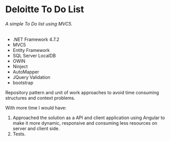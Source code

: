 # Deloitte To Do List
###### A simple To Do list using MVC5.

- .NET Framework 4.7.2
- MVC5
- Entity Framework 
- SQL Server LocalDB
- OWIN
- Ninject
- AutoMapper
- JQuery Validation
- bootstrap

Repository pattern and unit of work approaches to avoid time consuming structures and context problems.

With more time I would have:
1. Approached the solution as a API and client application using Angular to make it more dynamic, responsive and consuming less resources on server and client side.
2. Tests.
